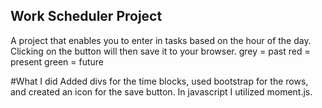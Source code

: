 ## Work Scheduler Project
A project that enables you to enter in tasks based on the hour of the day. Clicking on the button will then save it to your browser.
grey = past
red = present
green = future

#What I did
Added divs for the time blocks, used bootstrap for the rows, and created an icon for the save button. In javascript I utilized moment.js.
